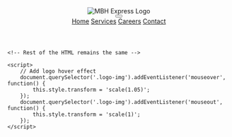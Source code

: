 <!DOCTYPE html>
<html lang="en">
<head><link rel="stylesheet" href="styles.css">
    <meta charset="UTF-8">
    <meta name="viewport" content="width=device-width, initial-scale=1.0">
    <meta name="description" content="MBH Express - Professional Trucking and Freight Services">
    <meta property="og:title" content="MBH Express - Reliable Trucking Solutions">
    <meta property="og:description" content="24/7 Transportation Services Across North America">
    <title>MBH Express - Reliable Trucking Solutions</title>
    <link rel="stylesheet" href="styles.css">
    <link rel="stylesheet" href="https://cdnjs.cloudflare.com/ajax/libs/font-awesome/6.4.0/css/all.min.css">
    <!-- Favicon -->
    <link rel="icon" type="image/png" href="HBM Express PNG.png">
</head>
<body>
    <header aria-label="Main navigation">
        <nav class="container">
            <div class="logo">
                <img src="HBM Express PNG.png" alt="MBH Express Logo" class="logo-img">
            </div>
            <button class="menu-toggle" aria-expanded="false" aria-label="Mobile menu">
                <span class="hamburger"></span>
            </button>
            <div class="nav-links">
                <a href="#home" class="active">Home</a>
                <a href="#services">Services</a>
                <a href="#join-team">Careers</a>
                <a href="#contact">Contact</a>
            </div>
        </nav>
    </header>

    <!-- Rest of the HTML remains the same -->

    <script>
        // Add logo hover effect
        document.querySelector('.logo-img').addEventListener('mouseover', function() {
            this.style.transform = 'scale(1.05)';
        });
        document.querySelector('.logo-img').addEventListener('mouseout', function() {
            this.style.transform = 'scale(1)';
        });
    </script>
</body>
</html>
